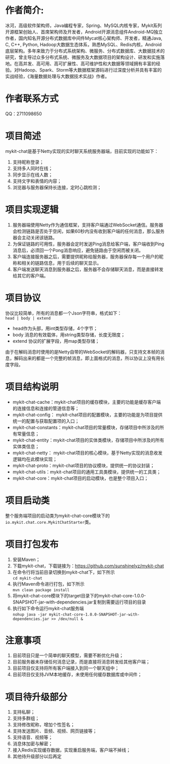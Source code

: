# 作者简介: 
冰河，高级软件架构师，Java编程专家，Spring、MySQL内核专家，Mykit系列开源框架创始人、首席架构师及开发者，Android开源消息组件Android-MQ独立作者，国内知名开源分布式数据库中间件Mycat核心架构师、开发者，精通Java, C, C++, Python, Hadoop大数据生态体系，熟悉MySQL、Redis内核，Android底层架构。多年来致力于分布式系统架构、微服务、分布式数据库、大数据技术的研究，曾主导过众多分布式系统、微服务及大数据项目的架构设计、研发和实施落地。在高并发、高可用、高可扩展性、高可维护性和大数据等领域拥有丰富的经验。对Hadoop、Spark、Storm等大数据框架源码进行过深度分析并具有丰富的实战经验，《海量数据处理与大数据技术实战》作者。

# 作者联系方式
QQ：2711098650

# 项目简述
mykit-chat是基于Netty实现的实时聊天系统服务器端，目前实现的功能如下：  
1. 支持昵称登录；  
2. 支持多人同时在线；  
3. 同步显示在线人数；  
4. 支持文字和表情的内容；  
5. 浏览器与服务器保持长连接，定时心跳检测；  

# 项目实现逻辑
1. 服务器端使用Netty作为通信框架，支持客户端通过WebSocket通信。服务器会检测链路是否处于空闲，如果60秒内没有收到客户端的任何消息，那么服务器会主动关闭该链路。  
2. 为保证链路的可用性，服务器会定时发送Ping消息给客户端，客户端收到Ping消息后，必须回一个Pong消息响应，避免链路由于空闲而被关闭。  
3. 客户端连接服务器之后，需要提供昵称给服务器，服务器保存每一个用户的昵称和相关的链路信息，用于后续的聊天显示。  
4. 客户端发送聊天消息到服务器之后，服务器不会存储聊天消息，而是直接转发给其它的客户端。  

# 项目协议

协议比较简单，所有的消息都一个Json字符串，格式如下：  
`head | body | extend`  

* head作为头部，用int类型存储，4个字节；
* body 消息的有效载体，用string类型存储，长度无限度；
* extend 协议的扩展字段，用map类型存储；
  
由于在解码消息时使用的是Netty自带的WebSocket的解码器，只支持文本帧的消息，解码出来的都是一个完整的帧消息，即上面格式的消息，所以协议上没有用长度字段。

# 项目结构说明
* mykit-chat-cache：mykit-chat项目的缓存模块，主要的功能是缓存客户端的连接信息和连接的管道信息等；
* mykit-chat-config： mykit-chat项目的配置模块，主要的功能是为项目提供统一的配置与获取配置项的入口；
* mykit-chat-constants：mykit-chat项目的常量模块，存储项目中所涉及的所有常量信息；
* mykit-chat-entity：mykit-chat项目的实体类模块，存储项目中所涉及的所有实体类信息；
* mykit-chat-netty： mykit-chat项目的核心模块，基于Netty实现的消息收发逻辑均在此模块实现；
* mykit-chat-proto：mykit-chat项目的协议模块，提供统一的协议封装；
* mykit-chat-utils：mykit-chat项目的通用工具类模块，提供统一的工具类；
* mykit-chat-core：mykit-chat项目的启动模块，也是整个项目入口；

# 项目启动类
整个服务端项目的启动类为mykit-chat-core模块下的```io.mykit.chat.core.MykitChatStarter```类。

# 项目打包发布
1. 安装Maven；  
2. 下载mykit-chat，下载链接为：https://github.com/sunshinelyz/mykit-chat 
3. 在命令行将当前目录切换到mykit-chat下，如下所示  
```cd mykit-chat```  
4. 执行Maven命令进行打包，如下所示  
```mvn clean package install```  
5. 将mykit-chat-core模块下的target目录下的mykit-chat-core-1.0.0-SNAPSHOT-jar-with-dependencies.jar复制到需要运行项目的目录  
6. 执行如下命令运行mykit-chat服务端  
```nohup java -jar mykit-chat-core-1.0.0-SNAPSHOT-jar-with-dependencies.jar >> /dev/null &```

# 注意事项
1. 目前项目只是一个简单的聊天模型，需要不断优化升级；  
2. 目前服务器未存储任何消息记录，而是直接将消息转发给其他客户端；  
3. 目前项目仅支持将所有客户端接入到同一个聊天组中；  
4. 目前项目仅支持JVM本地缓存，未使用任何缓存数据库或中间件；  

# 项目待升级部分
1. 支持私聊；  
2. 支持多群组；  
3. 支持修改昵称，增加个性签名；  
4. 支持发送图片、音频、视频、网页链接等；  
5. 支持语音、视频等；  
6. 消息体加密与解密；  
7. 接入Redis实现缓存数据，实现重启服务端，客户端不掉线；  
8. 其他待升级部分以后再定
